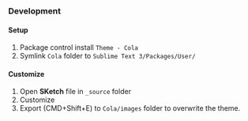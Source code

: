 ### Development

#### Setup
1. Package control install `Theme - Cola`
2. Symlink `Cola` folder to `Sublime Text 3/Packages/User/`

#### Customize

1. Open **SKetch** file in `_source` folder
2. Customize
3. Export (CMD+Shift+E) to `Cola/images` folder to overwrite the theme.
